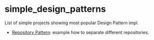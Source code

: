 # simple_design_patterns

List of simple projects showing most popular Design Pattern impl.

* [Repository Pattern](https://github.com/devwebcl/simple_design_patterns/tree/master/repository-pattern): example how to separate different repositories.

